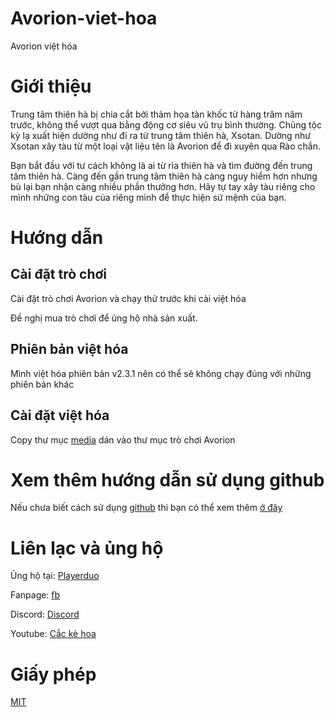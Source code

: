 # Avorion-viet-hoa
 Avorion việt hóa
 
# Giới thiệu
Trung tâm thiên hà bị chia cắt bởi thảm họa tàn khốc từ hàng trăm năm trước, không thể vượt qua bằng động cơ siêu vũ trụ bình thường. Chủng tộc kỳ lạ xuất hiện dường như đi ra từ trung tâm thiên hà, Xsotan. Dường như Xsotan xây tàu từ một loại vật liệu tên là Avorion để đi xuyên qua Rào chắn.

Bạn bắt đầu với tư cách không là ai từ rìa thiên hà và tìm đường đến trung tâm thiên hà. Càng đến gần trung tâm thiên hà càng nguy hiểm hơn nhưng bù lại bạn nhận càng nhiều phần thưởng hơn. Hãy tự tay xây tàu riêng cho mình những con tàu của riêng mình để thực hiện sứ mệnh của bạn.


# Hướng dẫn

## Cài đặt trò chơi

Cài đặt trò chơi Avorion và chạy thử trước khi cài việt hóa

Đề nghị mua trò chơi để ủng hộ nhà sản xuất.

## Phiên bản việt hóa
Mình việt hóa phiên bản v2.3.1 nên có thể sẽ không chạy đúng với những phiên bản khác

## Cài đặt việt hóa

Copy thư mục [media](data/) dán vào thư mục trò chơi Avorion

# Xem thêm hướng dẫn sử dụng github

Nếu chưa biết cách sử dụng [github](https://github.com) thì bạn có thể xem thêm [ở đây](https://github.com/cackehoa/cackehoa/blob/main/huongdan/HUONG-DAN.md)

# Liên lạc và ủng hộ
Ủng hộ tại: [Playerduo](https://playerduo.net/cackehoa)

Fanpage: [fb](https://www.facebook.com/cackehoa)

Discord: [Discord](https://discord.gg/Z5C98FG)

Youtube: [Cắc kè hoa](https://www.youtube.com/c/Cắckèhoa)
# Giấy phép
[MIT](LICENSE)
